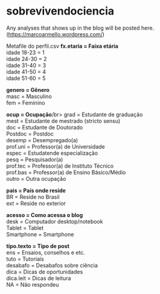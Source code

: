 # sobrevivendociencia
Any analyses that shows up in the blog will be posted here. (https://marcoarmello.wordpress.com/)


Metafile do perfil.csv
<b>fx.etaria = Faixa etária</b></br>
idade 18-23 = 1</br>
idade 24-30 = 2 </br>
idade 31-40 = 3 </br>
idade 41-50 = 4 </br>
idade 51-60 = 5 </br>

<b>genero = Gênero</b></br>
masc = Masculino</br>
fem = Feminino</br>

<b>ocup = Ocupação</b>/br>
grad = Estudante de graduação</br>
mest = Estudante de mestrado (stricto sensu)</br>
doc = Estudante de Doutorado</br>
Postdoc = Postdoc</br>
desemp = Desempregado(a)</br>
prof.uni = Professor(a) de Universidade</br>
espec = Estudatende especialização</br>
pesq = Pesquisador(a)</br>
prof.tec = Professor(a) de Instituto Técnico</br>
prof.bas = Professor(a) de Ensino Básico/Médio</br>
outro = Outra ocupação</br>

<b>pais = País onde reside</b></br>
BR = Reside no Brasil</br>
ext = Reside no exterior</br>

<b>acesso = Como acessa o blog</b></br>
desk = Computador desktop/notebook</br>
Tablet = Tablet</br>
Smartphone = Smartphone</br>

<b>tipo.texto = Tipo de post</b></br>
ens = Ensaios, conselhos e etc. </br>
tuto = Tutoriais</br>
desabafo = Desabafos sobre ciência</br>
dica = Dicas de oportunidades</br>
dica.leit = Dicas de leitura</br>
NA = Não respondeu</br>
